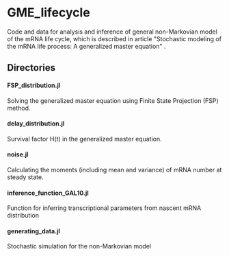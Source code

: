# GME_lifecycle
Code and data for analysis and inference of general non-Markovian model of the mRNA life cycle, which is described 
in article "Stochastic modeling of the mRNA life process: A generalized master equation" .

## Directories
#### FSP_distribution.jl
Solving the generalized master equation using Finite State Projection (FSP) method.
#### delay_distribution.jl
Survival factor H(t) in the generalized master equation. 
#### noise.jl
Calculating the moments (including mean and variance) of mRNA number at steady state.
#### inference_function_GAL10.jl
Function for inferring transcriptional parameters from nascent mRNA distribution
#### generating_data.jl
Stochastic simulation for the non-Markovian model

